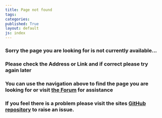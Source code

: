 ```yaml
---
title: Page not found
tags: 
categories: 
published: True
layout: default
js: index
---
```


### Sorry the page you are looking for is not currently available...

### Please check the Address or Link and if correct please try again later

### You can use the navigation above to find the page you are looking for or visit [the Forum]({{site.forum}}) for assistance

### If you feel there is a problem please visit the sites [GitHub repository]({{site.web-git}}) to raise an issue. 
